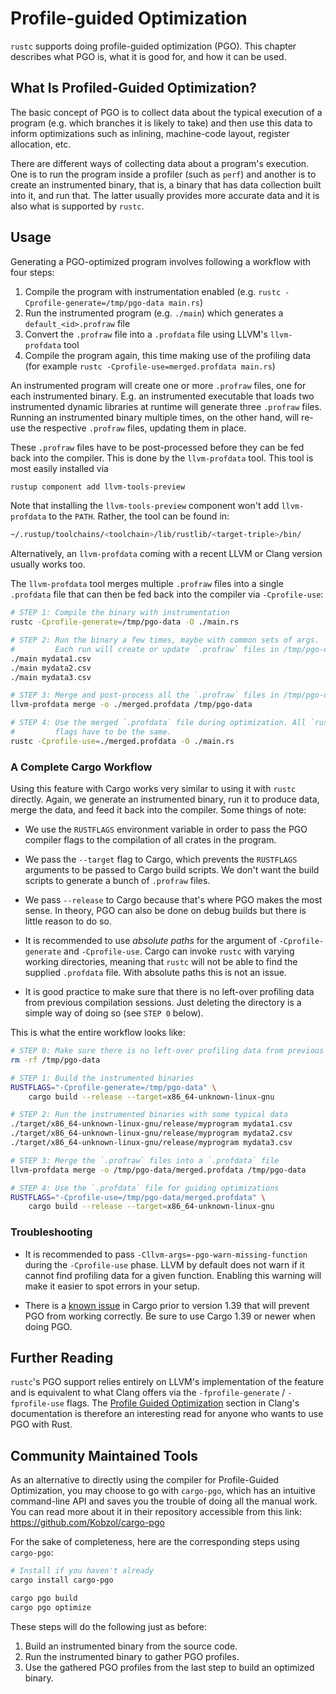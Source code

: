 # Profile-guided Optimization

`rustc` supports doing profile-guided optimization (PGO).
This chapter describes what PGO is, what it is good for, and how it can be used.

## What Is Profiled-Guided Optimization?

The basic concept of PGO is to collect data about the typical execution of
a program (e.g. which branches it is likely to take) and then use this data
to inform optimizations such as inlining, machine-code layout,
register allocation, etc.

There are different ways of collecting data about a program's execution.
One is to run the program inside a profiler (such as `perf`) and another
is to create an instrumented binary, that is, a binary that has data
collection built into it, and run that.
The latter usually provides more accurate data and it is also what is
supported by `rustc`.

## Usage

Generating a PGO-optimized program involves following a workflow with four steps:

1. Compile the program with instrumentation enabled
   (e.g. `rustc -Cprofile-generate=/tmp/pgo-data main.rs`)
2. Run the instrumented program (e.g. `./main`) which generates a
   `default_<id>.profraw` file
3. Convert the `.profraw` file into a `.profdata` file using
   LLVM's `llvm-profdata` tool
4. Compile the program again, this time making use of the profiling data
   (for example `rustc -Cprofile-use=merged.profdata main.rs`)

An instrumented program will create one or more `.profraw` files, one for each
instrumented binary. E.g. an instrumented executable that loads two instrumented
dynamic libraries at runtime will generate three `.profraw` files. Running an
instrumented binary multiple times, on the other hand, will re-use the
respective `.profraw` files, updating them in place.

These `.profraw` files have to be post-processed before they can be fed back
into the compiler. This is done by the `llvm-profdata` tool. This tool
is most easily installed via

```bash
rustup component add llvm-tools-preview
```

Note that installing the `llvm-tools-preview` component won't add
`llvm-profdata` to the `PATH`. Rather, the tool can be found in:

```bash
~/.rustup/toolchains/<toolchain>/lib/rustlib/<target-triple>/bin/
```

Alternatively, an `llvm-profdata` coming with a recent LLVM or Clang
version usually works too.

The `llvm-profdata` tool merges multiple `.profraw` files into a single
`.profdata` file that can then be fed back into the compiler via
`-Cprofile-use`:

```bash
# STEP 1: Compile the binary with instrumentation
rustc -Cprofile-generate=/tmp/pgo-data -O ./main.rs

# STEP 2: Run the binary a few times, maybe with common sets of args.
#         Each run will create or update `.profraw` files in /tmp/pgo-data
./main mydata1.csv
./main mydata2.csv
./main mydata3.csv

# STEP 3: Merge and post-process all the `.profraw` files in /tmp/pgo-data
llvm-profdata merge -o ./merged.profdata /tmp/pgo-data

# STEP 4: Use the merged `.profdata` file during optimization. All `rustc`
#         flags have to be the same.
rustc -Cprofile-use=./merged.profdata -O ./main.rs
```

### A Complete Cargo Workflow

Using this feature with Cargo works very similar to using it with `rustc`
directly. Again, we generate an instrumented binary, run it to produce data,
merge the data, and feed it back into the compiler. Some things of note:

- We use the `RUSTFLAGS` environment variable in order to pass the PGO compiler
  flags to the compilation of all crates in the program.

- We pass the `--target` flag to Cargo, which prevents the `RUSTFLAGS`
  arguments to be passed to Cargo build scripts. We don't want the build
  scripts to generate a bunch of `.profraw` files.

- We pass `--release` to Cargo because that's where PGO makes the most sense.
  In theory, PGO can also be done on debug builds but there is little reason
  to do so.

- It is recommended to use *absolute paths* for the argument of
  `-Cprofile-generate` and `-Cprofile-use`. Cargo can invoke `rustc` with
  varying working directories, meaning that `rustc` will not be able to find
  the supplied `.profdata` file. With absolute paths this is not an issue.

- It is good practice to make sure that there is no left-over profiling data
  from previous compilation sessions. Just deleting the directory is a simple
  way of doing so (see `STEP 0` below).

This is what the entire workflow looks like:

```bash
# STEP 0: Make sure there is no left-over profiling data from previous runs
rm -rf /tmp/pgo-data

# STEP 1: Build the instrumented binaries
RUSTFLAGS="-Cprofile-generate=/tmp/pgo-data" \
    cargo build --release --target=x86_64-unknown-linux-gnu

# STEP 2: Run the instrumented binaries with some typical data
./target/x86_64-unknown-linux-gnu/release/myprogram mydata1.csv
./target/x86_64-unknown-linux-gnu/release/myprogram mydata2.csv
./target/x86_64-unknown-linux-gnu/release/myprogram mydata3.csv

# STEP 3: Merge the `.profraw` files into a `.profdata` file
llvm-profdata merge -o /tmp/pgo-data/merged.profdata /tmp/pgo-data

# STEP 4: Use the `.profdata` file for guiding optimizations
RUSTFLAGS="-Cprofile-use=/tmp/pgo-data/merged.profdata" \
    cargo build --release --target=x86_64-unknown-linux-gnu
```

### Troubleshooting

- It is recommended to pass `-Cllvm-args=-pgo-warn-missing-function` during the
  `-Cprofile-use` phase. LLVM by default does not warn if it cannot find
  profiling data for a given function. Enabling this warning will make it
  easier to spot errors in your setup.

- There is a [known issue](https://github.com/rust-lang/cargo/issues/7416) in
  Cargo prior to version 1.39 that will prevent PGO from working correctly. Be
  sure to use Cargo 1.39 or newer when doing PGO.

## Further Reading

`rustc`'s PGO support relies entirely on LLVM's implementation of the feature
and is equivalent to what Clang offers via the `-fprofile-generate` /
`-fprofile-use` flags. The [Profile Guided Optimization][clang-pgo] section
in Clang's documentation is therefore an interesting read for anyone who wants
to use PGO with Rust.

[clang-pgo]: https://clang.llvm.org/docs/UsersManual.html#profile-guided-optimization

## Community Maintained Tools

As an alternative to directly using the compiler for Profile-Guided Optimization,
you may choose to go with `cargo-pgo`, which has an intuitive command-line API
and saves you the trouble of doing all the manual work. You can read more about
it in their repository accessible from this link: https://github.com/Kobzol/cargo-pgo

For the sake of completeness, here are the corresponding steps using `cargo-pgo`:

```bash
# Install if you haven't already
cargo install cargo-pgo

cargo pgo build
cargo pgo optimize
```

These steps will do the following just as before:

1. Build an instrumented binary from the source code.
2. Run the instrumented binary to gather PGO profiles.
3. Use the gathered PGO profiles from the last step to build an optimized binary.
